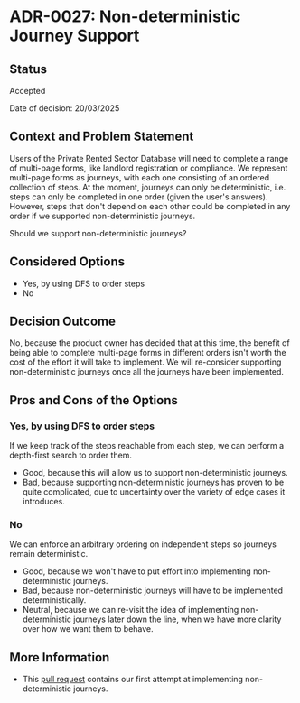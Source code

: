 # ADR-0027: Non-deterministic Journey Support

## Status

Accepted

Date of decision: 20/03/2025

## Context and Problem Statement

Users of the Private Rented Sector Database will need to complete a range of multi-page forms, like landlord registration 
or compliance. We represent multi-page forms as journeys, with each one consisting of an ordered collection of steps. 
At the moment, journeys can only be deterministic, i.e. steps can only be completed in one order (given the user's answers).
However, steps that don't depend on each other could be completed in any order if we supported non-deterministic journeys.

Should we support non-deterministic journeys?

## Considered Options

* Yes, by using DFS to order steps
* No

## Decision Outcome

No, because the product owner has decided that at this time, the benefit of being able to complete multi-page forms in 
different orders isn't worth the cost of the effort it will take to implement. We will re-consider supporting 
non-deterministic journeys once all the journeys have been implemented.

## Pros and Cons of the Options

### Yes, by using DFS to order steps

If we keep track of the steps reachable from each step, we can perform a depth-first search to order them.

* Good, because this will allow us to support non-deterministic journeys.
* Bad, because supporting non-deterministic journeys has proven to be quite complicated, due to uncertainty over the 
variety of edge cases it introduces.

### No

We can enforce an arbitrary ordering on independent steps so journeys remain deterministic.

* Good, because we won't have to put effort into implementing non-deterministic journeys.
* Bad, because non-deterministic journeys will have to be implemented deterministically.
* Neutral, because we can re-visit the idea of implementing non-deterministic journeys later down the line, when we
have more clarity over how we want them to behave.

## More Information

* This [pull request](https://github.com/communitiesuk/prsdb-webapp/pull/281) contains our first attempt at implementing 
non-deterministic journeys.